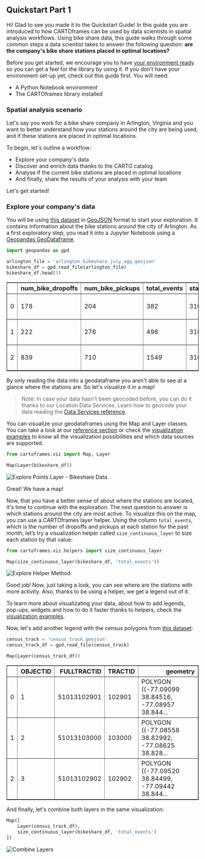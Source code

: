 ## Quickstart Part 1

Hi! Glad to see you made it to the Quickstart Guide! In this guide you are introduced to how CARTOframes can be used by data scientists in spatial analysis workflows. Using bike share data, this guide walks through some common steps a data scientist takes to answer the following question: **are the company's bike share stations placed in optimal locations?**

Before you get started, we encourage you to have [your environment ready](/developers/cartoframes/guides/Install-CARTOframes-in-your-Notebooks) so you can get a feel for the library by using it. If you don’t have your environment set-up yet, check out this guide first. You will need:

- A Python Notebook environment
- The CARTOframes library installed

### Spatial analysis scenario

Let's say you work for a bike share company in Arlington, Virginia and you want to better understand how your stations around the city are being used, and if these stations are placed in optimal locations.

To begin, let's outline a workflow: 

- Explore your company's data
- Discover and enrich data thanks to the CARTO catalog
- Analyse if the current bike stations are placed in optimal locations
- And finally, share the results of your analysis with your team

Let's get started!

### Explore your company's data

You will be using [this dataset](https://github.com/CartoDB/cartoframes/tree/develop/docs/developer-center/guides/data/arlington_bikeshare_july_agg.geojson) in [GeoJSON](https://geojson.org) format to start your exploration. It contains information about the bike stations around the city of Arlington. As a first exploratory step, you read it into a Jupyter Notebook using a [Geopandas GeoDataframe](http://geopandas.org/reference/geopandas.GeoDataFrame.html).

```py
import geopandas as gpd

arlington_file = 'arlington_bikeshare_july_agg.geojson'
bikeshare_df = gpd.read_file(arlington_file)
bikeshare_df.head(3)
```

<table class="dataframe" border="1">
  <thead>
    <tr style="text-align: right;">
      <th></th>
      <th>num_bike_dropoffs</th>
      <th>num_bike_pickups</th>
      <th>total_events</th>
      <th>station_id</th>
      <th>longitude</th>
      <th>latitude</th>
      <th>geometry</th>
    </tr>
  </thead>
  <tbody>
    <tr>
      <td>0</td>
      <td>178</td>
      <td>204</td>
      <td>382</td>
      <td>31000</td>
      <td>-77.053144</td>
      <td>38.858726</td>
      <td>POINT (-77.05314 38.85873)</td>
    </tr>
    <tr>
      <td>1</td>
      <td>222</td>
      <td>276</td>
      <td>498</td>
      <td>31001</td>
      <td>-77.053738</td>
      <td>38.857216</td>
      <td>POINT (-77.05374 38.85722)</td>
    </tr>
    <tr>
      <td>2</td>
      <td>839</td>
      <td>710</td>
      <td>1549</td>
      <td>31002</td>
      <td>-77.049218</td>
      <td>38.856372</td>
      <td>POINT (-77.04922 38.85637)</td>
    </tr>
  </tbody>
</table>

By only reading the data into a geodataframe you aren't able to see at a glance where the stations are. So let's visualize it in a map!

> Note: In case your data hasn't been geocoded before, you can do it thanks to our Location Data Services. Learn how to geocode your data reading the [Data Services reference](/developers/cartoframes/reference/#heading-Data-Services).

You can visualize your geodataframes using the Map and Layer classes. You can take a look at our [reference section](/developers/cartoframes/reference/) or check the [visualization examples](/developers/cartoframes/examples/) to know all the visualization possibilities and which data sources are supported.

```py
from cartoframes.viz import Map, Layer

Map(Layer(bikeshare_df))
```

![Explore Points Layer - Bikeshare Data](../../img/guides/quickstart/explore_points_layer.png)

Great! We have a map!

Now, that you have a better sense of about where the stations are located, it's time to continue with the exploration. The next question to answer is which stations around the city are most active. To visualize this on the map, you can use a CARTOframes layer helper. Using the column `total_events`, which is the number of dropoffs and pickups at each station for the past month, let’s try a visualization helper called `size_continuous_layer` to size each station by that value:

```py
from cartoframes.viz.helpers import size_continuous_layer

Map(size_continuous_layer(bikeshare_df, 'total_events'))
```

![Explore Helper Method](../../img/guides/quickstart/explore_helper.png)

Good job! Now, just taking a look, you can see where are the stations with more activity. Also, thanks to be using a helper, we get a legend out of it.

To learn more about visualizating your data, about how to add legends, pop-ups, widgets and how to do it faster thanks to helpers, check the [visualization examples](/developers/cartoframes/examples/#example-add-default-widget).

Now, let's add another legend with the census polygons from [this dataset](https://github.com/CartoDB/cartoframes/tree/develop/docs/developer-center/guides/data/arlington_bikeshare_july_agg.geojson):

```py
census_track = 'census_track.geojson'
census_track_df = gpd.read_file(census_track)

Map(Layer(census_track_df))
```

<table class="dataframe" border="1">
  <thead>
    <tr style="text-align: right;">
      <th></th>
      <th>OBJECTID</th>
      <th>FULLTRACTID</th>
      <th>TRACTID</th>
      <th>geometry</th>
    </tr>
  </thead>
  <tbody>
    <tr>
      <td>0</td>
      <td>1</td>
      <td>51013102901</td>
      <td>102901</td>
      <td>POLYGON ((-77.09099 38.84516, -77.08957 38.844...</td>
    </tr>
    <tr>
      <td>1</td>
      <td>2</td>
      <td>51013103000</td>
      <td>103000</td>
      <td>POLYGON ((-77.08558 38.82992, -77.08625 38.828...</td>
    </tr>
    <tr>
      <td>2</td>
      <td>3</td>
      <td>51013102902</td>
      <td>102902</td>
      <td>POLYGON ((-77.09520 38.84499, -77.09442 38.844...</td>
    </tr>
  </tbody>
</table>

And finally, let's combine both layers in the same visualization:

```py
Map([
    Layer(census_track_df),
    size_continuous_layer(bikeshare_df, 'total_events')
])
```

![Combine Layers](../../img/guides/quickstart/combine_layers.png)